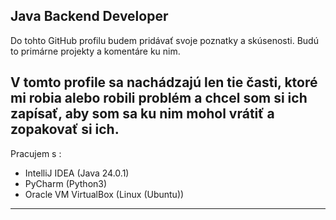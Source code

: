 Java Backend Developer
---

Do tohto GitHub profilu budem pridávať svoje poznatky a skúsenosti. Budú to primárne projekty a komentáre ku nim.

V tomto profile sa nachádzajú len tie časti, ktoré mi robia alebo robili problém a chcel som si ich zapísať, aby som sa ku nim mohol vrátiť a zopakovať si ich.
---

Pracujem s :

- IntelliJ IDEA (Java 24.0.1)
- PyCharm (Python3)
- Oracle VM VirtualBox (Linux (Ubuntu))
---

